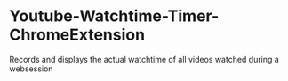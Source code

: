 # Youtube-Watchtime-Timer-ChromeExtension
Records and displays the actual watchtime of all videos watched during a websession
